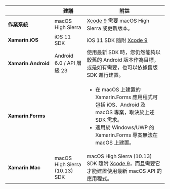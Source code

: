 ||建議|附註|
|---|---|---|
|**作業系統**|macOS High Sierra|[Xcode 9](https://developer.apple.com/library/archive/releasenotes/DeveloperTools/RN-Xcode/Chapters/Introduction.html#//apple_ref/doc/uid/TP40001051-CH1-SW876) 需要 macOS High Sierra 或更新版本。|
|**Xamarin.iOS**|iOS 11 SDK|iOS 11 SDK 隨附 [Xcode 9](https://developer.apple.com/library/archive/releasenotes/DeveloperTools/RN-Xcode/Chapters/Introduction.html#//apple_ref/doc/uid/TP40001051-CH1-SW876)|
|**Xamarin.Android**|Android 6.0 / API 層級 23|使用最新 SDK 時，您仍然能夠以較舊的 Android 版本作為目標，或是如有需要，也可以依據舊版 SDK 進行建置。|
|**Xamarin.Forms**||<ul><li>在 macOS 上建置的 Xamarin.Forms 應用程式可包括 iOS、Android 及 macOS 專案，取決於上述 SDK 需求。</li><li>適用於 Windows/UWP 的 Xamarin.Forms 專案無法在 macOS 上建置。</li></ul>|
|**Xamarin.Mac**|macOS High Sierra (10.13) SDK|macOS High Sierra (10.13) SDK 隨附 [Xcode 9](https://developer.apple.com/library/archive/releasenotes/DeveloperTools/RN-Xcode/Chapters/Introduction.html#//apple_ref/doc/uid/TP40001051-CH1-SW876)，而且需要它才能建置使用最新 macOS API 的應用程式。|
